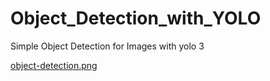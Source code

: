 # Object_Detection_with_YOLO
Simple Object Detection for Images with yolo 3 

[object-detection.png](https://postimg.cc/HjWJvMhm)
